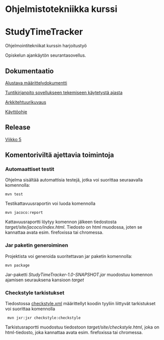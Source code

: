 # Ohjelmistotekniikka kurssi

# StudyTimeTracker

Ohjelmointitekniikat kurssin harjoitustyö

Opiskelun ajankäytön seurantasovellus.

## Dokumentaatio


[Alustava määrittelydokumentti](https://github.com/nikomn/ot-harjoitustyo/blob/master/dokumentaatio/vaatimusmaarittelu.md)

[Tuntikirjanpito sovellukseen tekemiseen käytetystä ajasta](https://github.com/nikomn/ot-harjoitustyo/blob/master/dokumentaatio/tuntikirjanpito.md)

[Arkkitehtuurikuvaus](https://github.com/nikomn/ot-harjoitustyo/blob/master/dokumentaatio/arkkitehtuuri.md)

[Käyttöohje](https://github.com/nikomn/ot-harjoitustyo/blob/master/dokumentaatio/kayttoohje.md)

## Release

[Viikko 5](https://github.com/nikomn/ot-harjoitustyo/releases/tag/viikko5)

## Komentoriviltä ajettavia toimintoja

### Automaattiset testit

Ohjelma sisältää automattisia testejä, jotka voi suorittaa seuraavalla komennolla:

```
mvn test
```

Testikattavuusraportin voi luoda komennolla

```
mvn jacoco:report
```

Kattavuusraportti löytyy komennon jälkeen tiedostosta _target/site/jacoco/index.html_. Tiedosto on html muodossa, joten se kannattaa avata esim. firefoxissa tai chromessa.


### Jar paketin generoiminen

Projektista voi generoida suoritettavan jar paketin komennolla:

```
mvn package
```

Jar-paketti _StudyTimeTracker-1.0-SNAPSHOT.jar_ muodostuu komennon ajamisen seurauksena kansioon _target_

### Checkstyle tarkistukset

Tiedostossa [checkstyle.xml](https://github.com/nikomn/ot-harjoitustyo/blob/master/checkstyle.xml) määrittellyt koodin tyyliin liittyvät tarkistukset voi suorittaa komennolla

```
 mvn jxr:jxr checkstyle:checkstyle
```

Tarkistusraportti muodostuu tiedostoon _target/site/checkstyle.html_, joka on html-tiedosto, joka kannattaa avata esim. firefoxissa tai chromessa.
